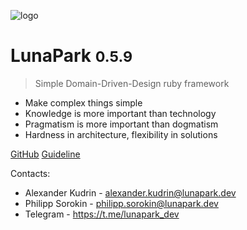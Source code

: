 ![logo](_media/black_cover.jpg)

# LunaPark <small>0.5.9</small>

> Simple Domain-Driven-Design ruby framework

- Make complex things simple
- Knowledge is more important than technology
- Pragmatism is more important than dogmatism
- Hardness in architecture, flexibility in solutions

[GitHub](https://github.com/am-team/luna_park/)
[Guideline](#Область-применения)

Contacts: 
- Alexander Kudrin - [alexander.kudrin@lunapark.dev](mailto:alexander.kudrin@lunapark.dev)
- Philipp Sorokin  - [philipp.sorokin@lunapark.dev](mailto:philipp.sorokin@lunapark.dev)
- Telegram         - https://t.me/lunapark_dev
